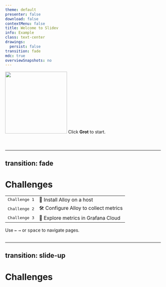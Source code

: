 ```yaml
---
theme: default
presenter: false
download: false
contextMenu: false
title: Welcome to Slidev
info: Example
class: text-center
drawings:
  persist: false
transition: fade
mdc: true
overviewSnapshots: no
---
```


<div autofocus style="margin-bottom:10%" class="pt-12" >
  
  <div text-center> 
    <span @click="$slidev.nav.next" class="px-2 py-1 rounded cursor-pointer">
    <img style="margin:auto" width="200px" src="./grot.gif"></span>
    Click <strong>Grot</strong> to start.
  </div>
</div>

---
transition: fade
---

# Challenges

|     |     |
| --- | --- |
| <kbd>Challenge 1</kbd> | 🤖 Install Alloy on a host |
| <kbd>Challenge 2</kbd> | 🛠️ Configure Alloy to collect metrics |
| <kbd>Challenge 3</kbd> | 🔎 Explore metrics in Grafana Cloud |

Use <kbd>←</kbd> <kbd>→</kbd> or <kbd>space</kbd> to navigate pages. <br><br>

---
transition: slide-up
---

# Challenges